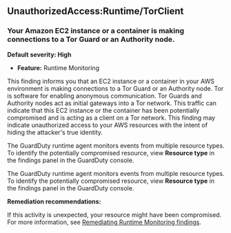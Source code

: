 UnauthorizedAccess:Runtime/TorClient
------------------------------------

### Your Amazon EC2 instance or a container is making connections to a Tor Guard or an Authority node.

**Default severity: High**

* **Feature:** Runtime Monitoring

This finding informs you that an EC2 instance or a container in your AWS environment is making connections to a Tor Guard or an Authority node. Tor is software for enabling anonymous communication. Tor Guards and Authority nodes act as initial gateways into a Tor network. This traffic can indicate that this EC2 instance or the container has been potentially compromised and is acting as a client on a Tor network. This finding may indicate unauthorized access to your AWS resources with the intent of hiding the attacker's true identity.

The GuardDuty runtime agent monitors events from multiple resource types. To identify the potentially compromised resource, view **Resource type** in the findings panel in the GuardDuty console.

The GuardDuty runtime agent monitors events from multiple resource types. To identify the potentially compromised resource, view **Resource type** in the findings panel in the GuardDuty console.

**Remediation recommendations:**

If this activity is unexpected, your resource might have been compromised. For more information, see [Remediating Runtime Monitoring findings](https://docs.aws.amazon.com/guardduty/latest/ug/guardduty-remediate-runtime-monitoring.html).